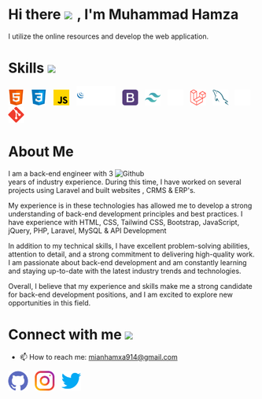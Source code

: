 <h1> Hi there <img src = "https://raw.githubusercontent.com/MartinHeinz/MartinHeinz/master/wave.gif" width='50px'>, I'm Muhammad Hamza </h1>
I utilize the online resources and develop the web application.
<br>
<style>
    img{
        margin-right:10px !important;
    }
</style>
<h1> Skills <img src = "https://media2.giphy.com/media/QssGEmpkyEOhBCb7e1/giphy.gif?cid=ecf05e47a0n3gi1bfqntqmob8g9aid1oyj2wr3ds3mg700bl&rid=giphy.gif" width = 32px> </h1>

<img width ='32px' src ='icons/html.svg'> <img width ='32px' src ='icons/css.svg'> <img width ='32px' src ='icons/javascript.svg'> <img width ='80px' src ='icons/jquery.svg'> <img width ='32px' src ='icons/bootstrap.svg'> <img width ='32px' src ='icons/tailwind.svg'> <img width ='32px' style="color:#fff" src ='icons/php.svg'> <img width ='32px' src ='icons/laravel.svg'> <img width ='32px' src ='icons/mysql.svg'> <img width ='32px' src ='icons/api.svg'> <img width ='32px' src ='icons/git.svg'>

<h1> About Me </h1>
<img width="55%" align="right" alt="Github" src="https://raw.githubusercontent.com/onimur/.github/master/.resources/git-header.svg" />

I am a back-end engineer with 3 years of industry experience. During this time, I have worked on several projects using Laravel  and built websites , CRMS & ERP's.

My experience is in these technologies has allowed me to develop a strong understanding of back-end development principles and best practices. I have experience with HTML, CSS, Tailwind CSS, Bootstrap, JavaScript, jQuery, PHP, Laravel, MySQL & API Development

In addition to my technical skills, I have excellent problem-solving abilities, attention to detail, and a strong commitment to delivering high-quality work. I am passionate about back-end development and am constantly learning and staying up-to-date with the latest industry trends and technologies.

Overall, I believe that my experience and skills make me a strong candidate for back-end development positions, and I am excited to explore new opportunities in this field.

<h1> Connect with me <img src='https://raw.githubusercontent.com/ShahriarShafin/ShahriarShafin/main/Assets/handshake.gif' width="100px"> </h1>

- 📫 How to reach me: mianhamxa914@gmail.com 


[<img src='icons/github.svg' alt='github' height='40'>](https://github.com/MuhammadHamza0147)  [<img src='icons/instagram.svg' alt='instagram' height='40'>](https://www.instagram.com/_mr_hamxa/)  [<img src='icons/twitter.svg' alt='twitter' height='40'>](https://twitter.com/mr_hamxa266)
